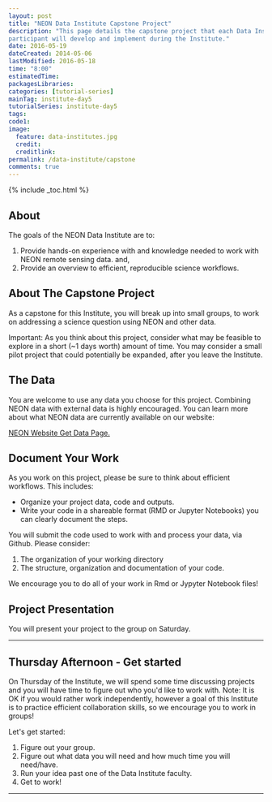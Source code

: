 ```yaml
---
layout: post
title: "NEON Data Institute Capstone Project"
description: "This page details the capstone project that each Data Institute
participant will develop and implement during the Institute."
date: 2016-05-19
dateCreated: 2014-05-06
lastModified: 2016-05-18
time: "8:00"
estimatedTime:
packagesLibraries:
categories: [tutorial-series]
mainTag: institute-day5
tutorialSeries: institute-day5
tags:
code1:
image:
  feature: data-institutes.jpg
  credit:
  creditlink:
permalink: /data-institute/capstone
comments: true
---
```


{% include _toc.html %}

## About

The goals of the NEON Data Institute are to:

1. Provide hands-on experience with and knowledge needed to work with NEON remote
sensing data. and,
2. Provide an overview to efficient, reproducible science workflows.

## About The Capstone Project

As a capstone for this Institute, you will break up into small groups, to work 
on addressing a science question using NEON and other data.

Important: As you think about this project, consider what may be feasible to 
explore in a short (~1 days worth) amount of time. You may consider a small 
pilot project that could potentially be expanded, after you leave the Institute.  


## The Data
You are welcome to use any data you choose for this project. Combining NEON data
with external data is highly encouraged. You can learn more about what NEON 
data are currently available on our website:

<a class="btn btn-inverse" href="http://www.neonscience.org/data-resources/get-data" target="_blank">NEON Website Get Data Page.</a>

## Document Your Work

 As you work on this project, please be sure to think about efficient workflows.
 This includes:

 * Organize your project data, code and outputs.
 * Write your code in a shareable format (RMD or Jupyter Notebooks) you can 
clearly document the steps.

You will submit the code used to work with and process your data, via Github.
Please consider:

1. The organization of your working directory
2. The structure, organization and documentation of your code.

We encourage you to do all of your work in Rmd or Jypyter Notebook files!

## Project Presentation

 You will present your project to the group on Saturday.

***

## Thursday Afternoon - Get started

On Thursday of the Institute, we will spend some time discussing projects and you
will have time to figure out who you'd like to work with. Note: It is OK if you
would rather work independently, however a goal of this Institute is to practice
efficient collaboration skills, so we encourage you to work in groups!

Let's get started:

1. Figure out your group.
2. Figure out what data you will need and how much time you will need/have.
3. Run your idea past one of the Data Institute faculty. 
4. Get to work!

***